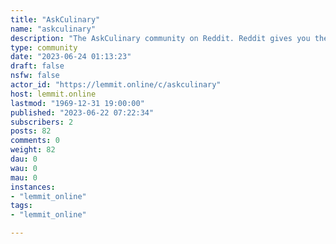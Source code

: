 ```yaml
---
title: "AskCulinary" 
name: "askculinary"
description: "The AskCulinary community on Reddit. Reddit gives you the best of the internet in one place."
type: community
date: "2023-06-24 01:13:23"
draft: false
nsfw: false
actor_id: "https://lemmit.online/c/askculinary"
host: lemmit.online
lastmod: "1969-12-31 19:00:00"
published: "2023-06-22 07:22:34"
subscribers: 2
posts: 82
comments: 0
weight: 82
dau: 0
wau: 0
mau: 0
instances:
- "lemmit_online"
tags: 
- "lemmit_online"

---
```

